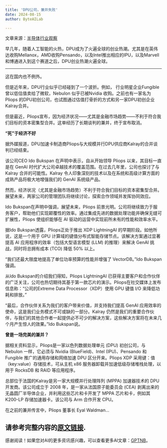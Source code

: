 ```yaml
---
title: 'DPU公司，兼并失败'
date: 2024-08-15
author: ByteAILab

---
```


文章来源：[半导体行业观察](https://mp.weixin.qq.com/s/lioIdiQ_1fpjodND3YwqPA)

早几年，随着人工智能的火热，DPU成为了火遍全球的创业热潮。尤其是在英伟达收购Mellanox，AMD收购Pensando，以及Intel推出相应的IPU，以及Marvell和博通进入到这个赛道之后，DPU创业热潮火遍全球。

---
这在国内也不例外。

但是近年来，DPU行业似乎已经碰到了一个波折。例如， 行业明星企业Fungible曾以低估值卖给了微软，Nebulon 似乎已被Nvidia 收购。之前也有一家名为Pliops 的DPU初创公司，也试图通过估值打骨折的方式和另一家DPU初创企业Kalray合并。

但是最近，Pliops宣布，因为经济状况——尤其是金融市场趋势——不利于符合我们目标的资本密集型合并。这单经历了长期谈判的兼并，终于宣布取消。

**“死”于经济不好**

据外媒报道，DPU加速卡制造商Pliops与大规模并行DPU供应商Kalray的合并谈判已经结束。

该公司CEO Ido Bukspan 在声明中表示，自从开始领导 Pliops 以来，其目标一直是在 GenAI 时代扩大公司卓越技术的覆盖范围。在过去几年里，公司也探讨了与 Kalray 合并的可能性。Kalray 令人印象深刻的技术以及在系统和高级计算方面的成熟产品将极大地增强我们的 GenAI 系统级产品。

然而，经济状况（尤其是金融市场趋势）不利于符合我们目标的资本密集型合并。展望未来，两家公司的管理团队将继续讨论，探索合作领域并发挥协同效应。

Ido Bukspan在声明中强调，展望未来，Pliops 前景光明。公司将继续致力于服务客户，帮助他们实现颠覆性的效率。通过集成先进的数据处理功能并确保无缝可扩展性，Pliops 使组织能够在 AI 驱动的运营中实现前所未有的性能和效率水平。

据Ido Bukspan透露，Pliops正处于推出 XDP LightningAI 的早期阶段。如他所说，这是一个用于 GPU 计算域的键值分布式智能存储节点。该解决方案通过显著提高 AI 应用程序的效率（包括大型语言模型 (LLM) 的推理）来解决 GenAI 挑战，同时将总拥有成本 (TCO) 降低 50% 以上。

“我们还最大限度地提高了单位功率预算的性能并增强了 VectorDB。”Ido Bukspan强调。

从Ido Bukspan的介绍我们得知，Pliops LightningAI 已获得主要客户和合作伙伴的广泛关注，公司也热切期待其基于第一款芯片的演示。Pliops在社交媒体上发布信息称：“公司的Extreme Data Processor（XDP）使用 GPU 键值 I/O 来降低功耗和排放。”

“最后，合作伙伴关系为我们的客户带来价值，并支持我们提高 GenAI 应用效率的使命，这是我们业务模式不可或缺的一部分。Kalray 仍然是我们的重要合作伙伴，与我们的其他合作者一起提供必不可少的解决方案，这些解决方案将在未来几个月产生惊人的效果。”Ido Bukspan说。

**曾是一场完美的兼并？**

据相关资料显示，Pliops是一家以色列数据处理单元 (DPU) 初创公司，与 Nebulon 一样，它必须与 Nvidia (BlueField)、Intel (IPU)、Pensando 和 Fungible 推广的通用存储和网络加速 DPU 区分开来。Pliops XDP 采用键：值（key:value）存储技术，可从主机 x86 服务器卸载并加速低级存储堆栈处理，以用于 RocksDB 和 RAID 等应用程序。

总部位于法国的Kalray是另一家大规模并行处理阵列 (MPPA) 加速器技术的 DPU 开发商。该公司成立于 2008 年，是一家从法国原子能委员会 (CEA) 剥离出来的无晶圆厂半导体企业，并利用这些芯片和卡开发了 MPPA 芯片和卡，例如其 K200-LP 存储加速器卡。该公司与 Arm 合作开发 CPU。

在之前的兼并传言中，Pliops 董事长 Eyal Waldman...

请参考完整内容的[原文链接](https://www.aixinzhijie.com/article/6846424).
---
感谢阅读！如果您对AI的更多资讯感兴趣，可以查看更多AI文章：[GPTNB](https://gptnb.com)。